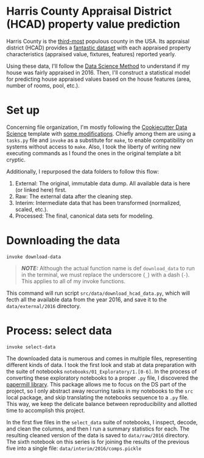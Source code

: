 # Harris County Appraisal District (HCAD) property value prediction
Harris County is the [third-most](https://en.wikipedia.org/wiki/List_of_the_most_populous_counties_in_the_United_States) populous county in the USA. Its appraisal district (HCAD) provides a [fantastic dataset](https://pdata.hcad.org/download/index.html) with each appraised property characteristics (appraised value, fixtures, features) reported yearly.

Using these data, I'll follow the [Data Science Method](https://medium.com/@aiden.dataminer/the-data-science-method-dsm-a-framework-on-how-to-take-your-data-science-projects-to-the-next-91f9fd81e5d1) to understand if my house was fairly appraised in 2016. Then, I'll construct a statistical model for predicting house appraised values based on the house features (area, number of rooms, pool, etc.).

# Set up
Concerning file organization, I'm mostly following the [Cookiecutter Data Science](https://drivendata.github.io/cookiecutter-data-science/) template with [some modifications](https://github.com/RafaelPinto/simplified_project_cookiecutter). Chiefly among them are using a `tasks.py` file and `invoke` as a substitute for `make`, to enable compatibility on systems without access to `make`. Also, I took the liberty of writing new executing commands as I found the ones in the original template a bit cryptic.

Additionally, I repurposed the data folders to follow this flow:
1. External: The original, immutable data dump. All available data is here (or linked here) first.
2. Raw: The external data after the cleaning step.
3. Interim: Intermediate data that has been transformed (normalized, scaled, etc.).
4. Processed: The final, canonical data sets for modeling.

# Downloading the data
`invoke download-data`

> **_NOTE:_**  Although the actual function name is def `download_data` to run in the terminal, we must replace the underscore (`_`) with a dash (`-`). This applies to all of my invoke functions.

This command will run script `src/data/download_hcad_data.py`, which will fecth all the available data from the year 2016, and save it to the `data/external/2016` directory.

# Process: select data
`invoke select-data`

The downloaded data is numerous and comes in multiple files, representing different kinds of data. I took the first look and stab at data preparation with the suite of notebooks `notebooks/01_Exploratory/1.[0-6]`. In the process of converting these exploratory notebooks to a proper `.py` file, I discovered the [papermill library](https://papermill.readthedocs.io/en/latest/). This package allows me to focus on the DS part of the project, so I only abstract away recurring tasks in my notebooks to the `src` local package, and skip translating the notebooks sequence to a `.py` file. This way, we keep the delicate balance between reproducibility and allotted time to accomplish this project.

In the first five files in the `select_data` suite of notebooks, I inspect, decode, and clean the columns, and then I run a summary statistics for each. The resulting cleaned version of the data is saved to `data/raw/2016` directory. The sixth notebook on this series is for joining the results of the previous five into a single file: `data/interim/2016/comps.pickle`
